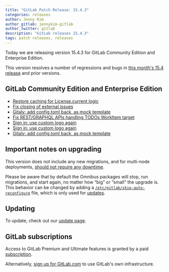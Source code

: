 ```yaml
---
title: "GitLab Patch Release: 15.4.3"
categories: releases
author: Jenny Kim
author_gitlab: jennykim-gitlab
author_twitter: gitlab
description: "GitLab releases 15.4.3"
tags: patch releases, releases
---
```


<!-- For detailed instructions on how to complete this, please see https://gitlab.com/gitlab-org/release/docs/blob/master/general/patch/blog-post.md -->

Today we are releasing version 15.4.3 for GitLab Community Edition and Enterprise Edition.

This version resolves a number of regressions and bugs in
[this month's 15.4 release](/releases/2022/09/22/gitlab-15-4-released/) and
prior versions.

## GitLab Community Edition and Enterprise Edition

* [Restore caching for License.current logic](https://gitlab.com/gitlab-org/gitlab/-/merge_requests/101434)
* [Fix closing of external issues](https://gitlab.com/gitlab-org/gitlab/-/merge_requests/101278)
* [Gitaly: add config.toml back, as mock template](https://gitlab.com/gitlab-org/build/CNG/-/merge_requests/1149)
* [Fix REST/GRAPHQL APIs handling TODOs WorkItem target](https://gitlab.com/gitlab-org/gitlab/-/merge_requests/100081)
* [Sign in: use custom logo again](https://gitlab.com/gitlab-org/gitlab/-/merge_requests/98898)
* [Sign in: use custom logo again](https://gitlab.com/gitlab-org/gitlab/-/merge_requests/98898)
* [Gitaly: add config.toml back, as mock template](https://gitlab.com/gitlab-org/build/CNG/-/merge_requests/1149)


## Important notes on upgrading

This version does not include any new migrations, and for multi-node deployments, [should not require any downtime](https://docs.gitlab.com/ee/update/#upgrading-without-downtime).

Please be aware that by default the Omnibus packages will stop, run migrations,
and start again, no matter how “big” or “small” the upgrade is. This behavior
can be changed by adding a [`/etc/gitlab/skip-auto-reconfigure`](http://docs.gitlab.com/omnibus/update/README.html) file,
which is only used for [updates](https://docs.gitlab.com/omnibus/update/README.html).

## Updating

To update, check out our [update page](/update/).

## GitLab subscriptions

Access to GitLab Premium and Ultimate features is granted by a paid [subscription](/pricing/).

Alternatively, [sign up for GitLab.com](https://gitlab.com/users/sign_in)
to use GitLab's own infrastructure.
